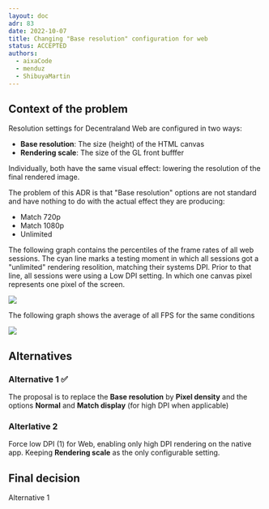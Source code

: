```yaml
---
layout: doc
adr: 83
date: 2022-10-07
title: Changing "Base resolution" configuration for web
status: ACCEPTED
authors:
  - aixaCode
  - menduz
  - ShibuyaMartin
---
```


## Context of the problem

Resolution settings for Decentraland Web are configured in two ways:
- **Base resolution**: The size (height) of the HTML canvas
- **Rendering scale**: The size of the GL front bufffer

Individually, both have the same visual effect: lowering the resolution of the final rendered image.

The problem of this ADR is that "Base resolution" options are not standard and have nothing to do with the actual effect they are producing:
- Match 720p
- Match 1080p
- Unlimited

The following graph contains the percentiles of the frame rates of all web sessions. The cyan line marks a testing moment in which all sessions got a "unlimited" rendering resolition, matching their systems DPI. Prior to that line, all sessions were using a Low DPI setting. In which one canvas pixel represents one pixel of the screen.

![](/resources/ADR-83/percentiles.png)

The following graph shows the average of all FPS for the same conditions

![](/resources/ADR-83/fps.png)

## Alternatives

### Alternative 1 ✅

The proposal is to replace the **Base resolution** by **Pixel density** and the options **Normal** and **Match display** (for high DPI when applicable)

### Alterlative 2

Force low DPI (1) for Web, enabling only high DPI rendering on the native app. Keeping **Rendering scale** as the only configurable setting.

## Final decision

Alternative 1
